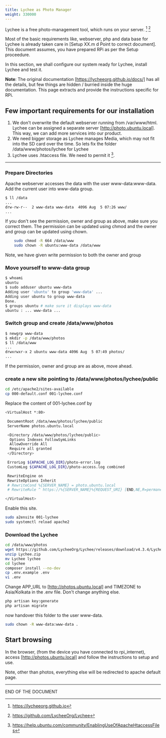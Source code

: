 ```yaml
---
title: Lychee as Photo Manager
weight: 330000
---
```


Lychee is a free photo-management tool, which runs on your server. [^1] [^2]

Most of the basic requirements like, webserver, php and data base for Lychee is already taken care in [Setup XX.m d Point to correct document]. This document assumes, you have prepared RPi as per the Setup proceedure.

In this section, we shall configure our system ready for Lychee, install Lychee and test it.

**Note**: The original documentation [https://lycheeorg.github.io/docs/] has all the details, but few things are hidden / burried inside the huge documentation. This page extracts and provide the instructions specific for RPi.

## Few important requirements for our installation

1. We don't overwrite the default webserver running from /var/www/html. Lychee can be assigned a separate server [http://photo.ubuntu.local]. This way, we can add more services into our product.
2. We need bigger storage as Lychee manages Media, which may not fit into the SD card over the time. So lets fix the folder /data/www/photos/lychee for Lychee
3. Lychee uses .htaccess file. We need to permit it [^3].

---

### Prepare Directories

Apache webserver accesses the data with the user www-data:www-data. Add the current user into www-data group.

```bash
$ ll /data
...
drw-rw-r--  2 www-data www-data  4096 Aug  5 07:26 www/
...
```

If you don't see the permission, owner and group as above, make sure you correct them. The permission can be updated using chmod and the owner and group can be updated using chown.

```bash
    sudo chmod -R 664 /data/www
    sudo chown -R ubuntu:www-data /data/www
```

Note, we have given write permission to both the owner and group

### Move yourself to www-data group

```bash
$ whoami
ubuntu
$ sudo adduser ubuntu www-data
Adding user 'ubuntu' to group 'www-data' ...
Adding user ubuntu to group www-data
Done.
$ groups ubuntu # make sure it displays www-data
ubuntu : ... www-data ...
```

### Switch group and create /data/www/photos

```bash
$ newgrp www-data
$ mkdir -p /data/www/photos
$ ll /data/www
...
drwxrwxr-x 2 ubuntu www-data 4096 Aug  5 07:49 photos/
...
```

If the permission, owner and group are as above, move ahead.

### create a new site pointing to /data/www/photos/lychee/public

```bash
cd /etc/apache2/sites-available
cp 000-default.conf 001-lychee.conf
```

Replace the content of 001-lychee.conf by

```bash
<VirtualHost *:80>

 DocumentRoot /data/www/photos/lychee/public
 ServerName photos.ubuntu.local

 <Directory /data/www/photos/lychee/public>
  Options Indexes FollowSymLinks
  AllowOverride All
  Require all granted
 </Directory>

 ErrorLog ${APACHE_LOG_DIR}/photo-error.log
 CustomLog ${APACHE_LOG_DIR}/photo-access.log combined

 RewriteEngine on
 RewriteOptions Inherit
 # RewriteCond %{SERVER_NAME} = photo.ubuntu.local
 # RewriteRule ^ https://%{SERVER_NAME}%{REQUEST_URI} [END,NE,R=permanent]

</VirtualHost>
```

Enable this site.

```bash
sudo a2ensite 001-lychee
sudo systemctl reload apache2
```

### Download the Lychee

```bash
cd /data/www/photos
wget https://github.com/LycheeOrg/Lychee/releases/download/v4.3.4/Lychee.zip
unzip Lychee.zip
mv Lychee lychee
cd lychee
composer install --no-dev
cp .env.example .env
vi .env
```

Change APP_URL to [http://photos.ubuntu.local] and TIMEZONE to Asia/Kolkata in the .env file. Don't change anything else.

```bash
php artisan key:generate
php artisan migrate
```

now handover this folder to the user www-data.

```bash
sudo chown -R www-data:www-data .
```

## Start browsing

In the browser, (from the device you have connected to rpi_internet), access [http://photos.ubuntu.local] and follow the instructions to setup and use.

Note, other than photos, everything else will be redirected to apache default page.

---

END OF THE DOCUMENT

[^1]: https://lycheeorg.github.io
[^2]: https://github.com/LycheeOrg/Lychee
[^3]: https://help.ubuntu.com/community/EnablingUseOfApacheHtaccessFiles
